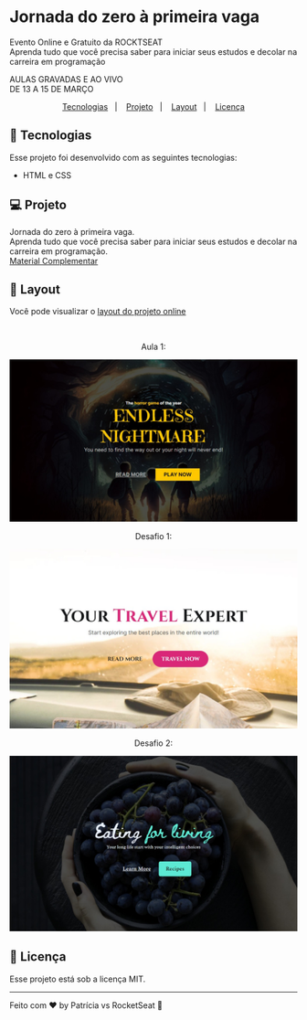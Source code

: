 # Jornada do zero à primeira vaga  
Evento Online e Gratuito da ROCKTSEAT  
Aprenda tudo que você precisa saber para iniciar seus estudos e decolar na carreira em programação  
  
AULAS GRAVADAS E AO VIVO  
DE 13 A 15 DE MARÇO 


<p align="center">
  <a href="#-tecnologias">Tecnologias</a>&nbsp;&nbsp;&nbsp;|&nbsp;&nbsp;&nbsp;
  <a href="#-projeto">Projeto</a>&nbsp;&nbsp;&nbsp;|&nbsp;&nbsp;&nbsp;
  <a href="#-layout">Layout</a>&nbsp;&nbsp;&nbsp;|&nbsp;&nbsp;&nbsp;
  <a href="#memo-licença">Licença</a>
</p>

## 🚀 Tecnologias  

Esse projeto foi desenvolvido com as seguintes tecnologias:  

- HTML e CSS

## 💻 Projeto  

Jornada do zero à primeira vaga.    
Aprenda tudo que você precisa saber para iniciar seus estudos e decolar na carreira em programação.  
[Material Complementar](https://efficient-sloth-d85.notion.site/Jornada-do-Zero-primeira-vaga-93a7d365a2d6482a89d5f6d1b32d3d7b)  

## 🔖 Layout

Você pode visualizar o [layout do projeto online](https://www.figma.com/community/file/1216014509044898198)  

<br>

<p align="center">Aula 1: </p>
<p align="center">
    <img src="Landing Page - Horror Game/img/aula1.jpg" >  
</p>

<p align="center">Desafio 1: </p>
<p align="center">
    <img src="Landing Page - Travel/img/desafio1.jpg" >  
</p>

<p align="center">Desafio 2: </p>
<p align="center">
    <img src="Landing Page - Healthy Recipes/img/desafio2.jpg" >  
</p>


## :memo: Licença

Esse projeto está sob a licença MIT.

---

Feito com ♥ by Patrícia vs RocketSeat :wave: 
